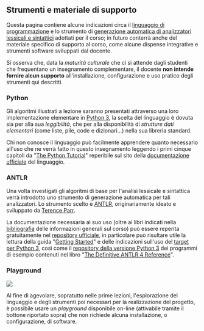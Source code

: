 ## Strumenti e materiale di supporto

Questa pagina contiene alcune indicazioni circa il [linguaggio di
programmazione](#python) e lo strumento di [generazione automatica di
analizzatori lessicali e sintattici](#antlr) adottati per il corso; in futuro
conterrà anche del materiale specifico di supporto al corso, come alcune
dispense integrative e strumenti software sviluppati dal docente.

Si osserva che, data la *maturità culturale* che ci si attende dagli studenti
che frequentano un insegnamento complementare, il docente **non intende fornire
alcun supporto** all'installazione, configurazione e uso pratico degli strumenti
qui descritti.


### Python

Gli algoritmi illustrati a lezione saranno presentati attraverso una loro
implementazione elementare in [Python 3](https://www.python.org/), la scelta del
linguaggio è dovuta sia per alla sua *leggibilità*, che per alla disponibilità
di *strutture dati elementari* (come liste, pile, code e dizionari…) nella sua
libreria standard.

Chi non conosce il linguaggio può facilmente apprendere quanto necessario
all'uso che ne verrà fatto in questo insegnamento leggendo i primi cinque
capitoli da "[The Python Tutorial](https://docs.python.org/3/tutorial/index.html)" 
reperibile sul sito della [documentazione ufficiale](https://docs.python.org/3/) 
del linguaggio.


### ANTLR

Una volta investigati gli algoritmi di base per l'analisi lessicale e sintattica
verrà introdotto uno strumento di generazione automatica per tali analizzatori.
Lo strumento scelto è [ANTLR](http://www.antlr.org/), originariamente ideato e
sviluppato da [Terence Parr](https://parrt.cs.usfca.edu/). 

La documentazione necessaria al suo uso (oltre ai libri indicati nella
[bibliografia](info#bibliografia) delle informazioni generali sul corso) può
essere reperita gratuitamente nel [repository
ufficiale](https://github.com/antlr/antlr4/blob/master/doc/index%2emd), in
particolare può risultare utile la lettura della guida "[Getting
Started](https://github.com/antlr/antlr4/blob/master/doc/getting-started%2emd)" e
delle indicazioni sull'uso del [target per Python
3](https://github.com/antlr/antlr4/blob/master/doc/python-target%2emd), così come
il [repository della versione Python
3](https://github.com/jszheng/py3antlr4book) dei programmi di esempio contenuti
nel libro "[The Definitive ANTLR 4
Reference](https://pragprog.com/book/tpantlr2/the-definitive-antlr-4-reference)".


### Playground 

<p><a href="https://mybinder.org/v2/gh/mapio/let-playground/master?filepath=Playground.ipynb" rel="some text">
<img src="https://img.shields.io/badge/LeT%40UniMI-Playground-blue.svg"/>
</a></p>

Al fine di agevolare, sopratutto nelle prime lezioni, l'esplorazione del linguaggio e degli strumenti poi necessari per la realizzazione del progetto, è possibile usare un *playground* disponibile on-line  (attivabile tramite il bottone riportato sopra) che non richiede alcuna installazione, o configurazione, di software. 
  

